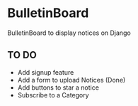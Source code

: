 # BulletinBoard #
BulletinBoard to display notices on Django

## TO DO ##
* Add signup feature
* Add a form to upload Notices (Done)
* Add buttons to star a notice
* Subscribe to a Category
